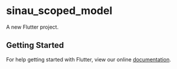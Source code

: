 # sinau_scoped_model

A new Flutter project.

## Getting Started

For help getting started with Flutter, view our online
[documentation](https://flutter.io/).
